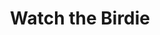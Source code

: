 ---
title: Watch the Birdie
year: 1970
opening_date: 1970-05-22
closing_date: 1970-05-30
layout: productions
image:
image_caption:
image_credit:
playbill:
category:
Theatre: Theatre Jacksonville
Venue: Little Theatre
cast:
  Edward Barbee: Bill Petry
  Helen Foster: Nancy Kaye
  Tom: Ham Waddell
  Douglas MacKelwaine: Harry Hodge
  Woodrow O'Malley: Hal Henderson
  Waiter: Robert Zienta
  Butch Flowers: Robert Hilgenberg
  Joey Hallop: Marshall Grauer
  Gladys Bagley: Terry McIntire
  Alexander Brown: Allen Hall
  Oscar Turner: Herb Marks
  Officer John: Doug Thomas
  Police Sergeant: Ben Miller
  Harold Haskell: Norman Howard
  Lieutenant Muller: Phil Meunier
crew:
  Director: Robert Knowles
  Technical Director: Ham Waddell
  Stage Manager: Rita Radford
  Assistant Stage Manager: Douglas Thomas
  Lighting: 
    - Esta Wilson 
    - Ken Moody
  Sound: Becky Levings
  Properties:
    - Katie Raven
    - Aileen Davis
    - Lynda Lynch
    - Nancy Moore
    - Mary Coyle
    - Vivienne Winemiller
  Stage Crew:
    - Ben Miller
    - Sara Jo Berman
    - Aileen Davis
    - Chris Fitzgerald
    - Hal Henderson
    - Ken Moody
    - Nancy Moore
    - Helen Toney
    - Bill Weir
  Make-up: Marshall Grauer
  Publicity:
    - Herb Marks
    - Diane Somerville
  Box Office:
    - Ann Dubow
    - Gert Berman
    - Annette Grauer
external_links:
---